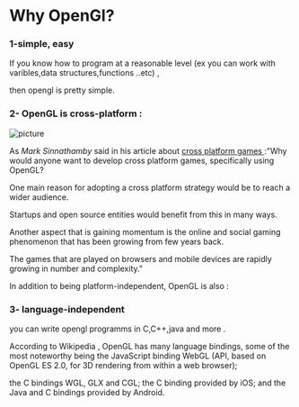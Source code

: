
# Why OpenGl?

### 1-simple, easy 

 If you know how to program at a reasonable level (ex you can work  with varibles,data structures,functions ..etc) ,
 
 then opengl is pretty simple.




### 2- OpenGL is cross-platform :

![picture](https://cloud.githubusercontent.com/assets/14142983/10706775/54748e5a-79a7-11e5-94dd-a7e90be4ea8e.jpg "from http://blog.wolfire.com")
  

As *Mark Sinnathamby* said in his article about [cross platform games ](http://www.codeproject.com/Articles/358223/Cross-platform-game-design-and-development-using-O):"Why would anyone want to develop cross platform games, specifically using OpenGL? 

One main reason for adopting a cross platform strategy would be to reach a wider audience.

Startups and open source entities would benefit from this in many ways. 

Another aspect that is gaining momentum is the online and social gaming phenomenon that has been growing from few years back.

The games that are played on browsers and mobile devices are rapidly growing in number and complexity."

In addition to being platform-independent, OpenGL is also :



### 3- language-independent 

 you can write opengl programms in C,C++,java and more .
 
  According to Wikipedia , OpenGL has many language bindings, some of the most noteworthy being the JavaScript binding WebGL (API, based on   OpenGL ES 2.0, for 3D rendering from within a web browser);
  
  the C bindings WGL, GLX and CGL; the C binding provided by iOS; and the Java and C bindings provided by Android.
  



